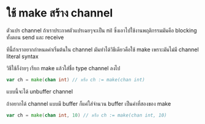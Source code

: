 # ใช้ make สร้าง channel

ตัวแปร channel ถ้าเราประกาศตัวแปรเฉยๆจะเป็น nil ซึ่งเอาไปใช้งานพฤติกรรมมันคือ blocking ทั้งตอน send และ receive

ทีนี้ถ้าเราอยากกำหนดค่าเริ่มต้นใน channel มันทำได้วิธีเดียวคือใช้ make เพราะมันไม่มี channel literal syntax

วิธีใช้ก็ง่ายๆ เรียก make แล้วใส่ชื่อ type channel ลงไป

```go
var ch = make(chan int) // หรือ ch := make(chan int)
```

แบบนี้จะได้ unbuffer channel

ถ้าอยากได้ channel แบบมี buffer ก็แค่ใส่จำนวน buffer เป็นค่าที่สองของ make

```go
var ch = make(chan int, 10) // หรือ ch := make(chan int, 10)
```
